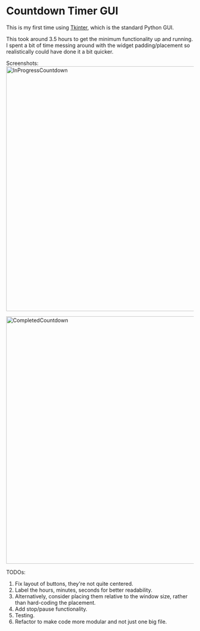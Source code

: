 # Countdown Timer GUI

This is my first time using [Tkinter](https://wiki.python.org/moin/TkInter), which is the standard Python GUI.

This took around 3.5 hours to get the minimum functionality up and running. I spent a bit of time messing around with the widget padding/placement so realistically could have done it a bit quicker.

Screenshots:
<img width="658" alt="InProgressCountdown" src="https://github.com/mjkeene/pythonprojects/assets/48185875/d3086c67-e8ef-4164-b6ed-a1e31658c26b">

<img width="665" alt="CompletedCountdown" src="https://github.com/mjkeene/pythonprojects/assets/48185875/37b21253-c779-4f41-9d6a-5fd5a48d759d">

TODOs:
1. Fix layout of buttons, they're not quite centered.
2. Label the hours, minutes, seconds for better readability.
3. Alternatively, consider placing them relative to the window size, rather than hard-coding the placement.
4. Add stop/pause functionality.
5. Testing.
6. Refactor to make code more modular and not just one big file.
